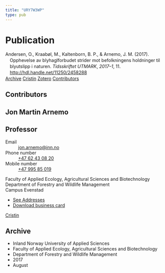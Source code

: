 ```yaml
---
title: "URY7W3WP"
type: pub
---
```

<h1>Publication</h1>
<article id="csl-bib-container-URY7W3WP" class="csl-bib-container">
  <div class="csl-bib-body" style="line-height: 1.35; padding-left: 1em; text-indent:-1em;">
  <div class="csl-entry">Andersen, O., Kraab&#xF8;l, M., Kaltenborn, B. P., &amp; Arnemo, J. M. (2017). Opphevelse av blyhaglforbudet strider mot befolkningens holdninger til blyutslipp i naturen. <i>Tidsskriftet UTMARK</i>, <i>2017&#x2013;1</i>, 11. <a href="http://hdl.handle.net/11250/2458288">http://hdl.handle.net/11250/2458288</a></div>
</div>
  <div class="csl-bib-buttons">
    <a href="#taxonomy-article-URY7W3WP" class="csl-bib-button">Archive</a>
    <a href alt="Cristin URL" class="csl-bib-button">Cristin</a>
    <a href alt="Zotero URL" class="csl-bib-button">Zotero</a>
    <a href="#contributors-article-URY7W3WP" class="csl-bib-button">Contributors</a>
  </div>
  <div id="csl-bib-meta-container-URY7W3WP"></div>
</article>
<div id="csl-bib-meta-URY7W3WP" class="csl-bib-meta">
  <article id="contributors-article-URY7W3WP" class="contributors-article">
    <h1>Contributors</h1>
    <div class="personas">
<div class="vrtx-hinn-person-card">
<div class="photo">
<i class="lar la-user-circle missing-person"></i>
</div>
<div class="info">
<hgroup><h1>Jon Martin Arnemo</h1>
<h2>Professor</h2>
</hgroup><dl>
<dt>Email</dt>
<dd>
<a href="mailto:jon.arnemo@inn.no">jon.arnemo@inn.no</a>
</dd>
<dt>Phone number</dt>
<dd><a href="tel:+4762430820">
+47 62 43 08 20
</a></dd>
<dt>Mobile number</dt>
<dd><a href="tel:+4799585019">
+47 995 85 019
</a></dd>
</dl>
<p>
Faculty of Applied Ecology, Agricultural Sciences and Biotechnology<br>
Department of Forestry and Wildlife Management<br>
Campus Evenstad
</p>
<ul class="vrtx-hinn-links">
<li><a href="https://www.inn.no/english/find-an-employee/jon-arnemo.html#vrtx-hinn-addresses">See Addresses</a></li>
<li><a href="https://www.inn.no/english/find-an-employee/jon-arnemo.html?vrtx=vcf">Download business card</a></li>
</ul>
</div>
</div>
<a href="https://app.cristin.no/persons/show.jsf?id=328246" alt="Cristin URL" class="personas-cristin">Cristin</a>
</div>
  </article>
  <article id="taxonomy-article-URY7W3WP" class="taxonomy-article">
    <h1>Archive</h1>
    <ul>
      <li>Inland Norway University of Applied Sciences</li>
      <li>Faculty of Applied Ecology, Agricultural Sciences and Biotechnology</li>
      <li>Department of Forestry and Wildlife Management</li>
      <li>2017</li>
      <li>August</li>
    </ul>
  </article>
</div>
